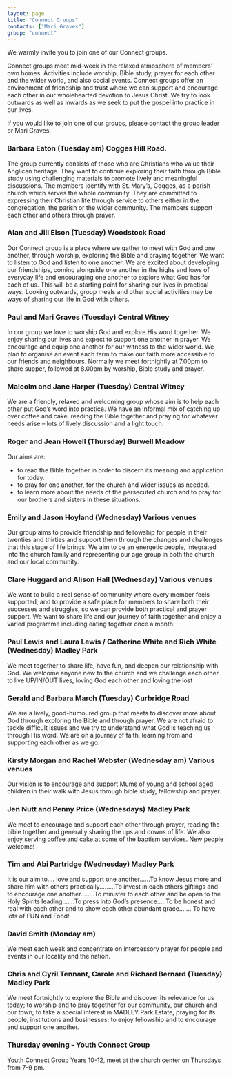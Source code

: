 ```yaml
---
layout: page
title: "Connect Groups"
contacts: ["Mari Graves"]
group: "connect"
---
```


We warmly invite you to join one of our Connect groups.

Connect groups meet mid-week in the relaxed atmosphere of members' own homes. Activities include worship, Bible study, prayer for each other and the wider world, and also social events. Connect groups offer an environment of friendship and trust where we can support and encourage each other in our wholehearted devotion to Jesus Christ. We try to look outwards as well as inwards as we seek to put the gospel into practice in our lives.

If you would like to join one of our groups, please contact the group leader or Mari Graves.


### Barbara Eaton (Tuesday am) Cogges Hill Road. 

The group currently consists of those who are Christians who value their Anglican heritage. They want to continue exploring their faith through Bible study using challenging materials to promote lively and meaningful discussions.
The members identify with St. Mary’s, Cogges, as a parish church which serves the whole community. They are committed to expressing their Christian life through service to others either in the congregation, the parish or the wider community. The members support each other and others through prayer.

### Alan and Jill Elson (Tuesday) Woodstock Road

Our Connect group is a place where we gather to meet with God and one another, through worship, exploring the Bible and praying together. We want to listen to God and listen to one another. We are excited about developing our friendships, coming alongside one another in the highs and lows of everyday life and encouraging one another to explore what God has for each of us. This will be a starting point for sharing our lives in practical ways. Looking outwards, group meals and other social activities may be ways of sharing our life in God with others. 


### Paul and Mari Graves (Tuesday) Central Witney

In our group we love to worship God and explore His word together. We enjoy sharing our lives and expect to support one another in prayer. We encourage and equip one another for our witness to the wider world. We plan to organise an event each term to make our faith more accessible to our friends and neighbours.
Normally we meet fortnightly at 7.00pm to share supper, followed at 8.00pm by worship, Bible study and prayer.

### Malcolm and Jane Harper (Tuesday) Central Witney

We are a friendly, relaxed and welcoming group whose aim is to help each other put God’s word into practice. We have an informal mix of catching up over coffee and cake, reading the Bible together and praying for whatever needs arise – lots of lively discussion and a light touch.

### Roger and Jean Howell (Thursday) Burwell Meadow

Our aims are: 
* to read the Bible together in order to discern its meaning and application for today. 
* to pray for one another, for the church and wider issues as needed. 
* to learn more about the needs of the persecuted church and to pray for our brothers and sisters in these situations.

### Emily and Jason Hoyland (Wednesday) Various venues

Our group aims to provide friendship and fellowship for people in their twenties and thirties and support them through the changes and challenges that this stage of life brings. We aim to be an energetic people, integrated into the church family and representing our age group in both the church and our local community.

### Clare Huggard and Alison Hall (Wednesday) Various venues

We want to build a real sense of community where every member feels supported, and to provide a safe place for members to share both their successes and struggles, so we can provide both practical and prayer support. We want to share life and our journey of faith together and enjoy a varied programme including eating together once a month.

### Paul Lewis and Laura Lewis / Catherine White and Rich White (Wednesday) Madley Park

We meet together to share life, have fun, and deepen our relationship with God. We welcome anyone new to the church and we challenge each other to live UP/IN/OUT lives, loving God each other and loving the lost

### Gerald and Barbara March (Tuesday) Curbridge Road

We are a lively, good-humoured group that meets to discover more about God through exploring the Bible and through prayer. We are not afraid to tackle difficult issues and we try to understand what God is teaching us through His word. We are on a journey of faith, learning from and supporting each other as we go.

### Kirsty Morgan and Rachel Webster (Wednesday am) Various venues

Our vision is to encourage and support Mums of young and school aged children in their walk with Jesus through bible study, fellowship and prayer.

### Jen Nutt and Penny Price (Wednesdays) Madley Park

We meet to encourage and support each other through prayer, reading the bible together and generally sharing the ups and downs of life. We also enjoy serving coffee and cake at some of the baptism services. New people welcome!

### Tim and Abi Partridge (Wednesday) Madley Park

It is our aim to.... love and support one another......To know Jesus more and share him with others practically.........To invest in each others giftings and to encourage one another........To minister to each other and be open to the Holy Spirits leading.......To press into God’s presence.....To be honest and real with each other and to show each other abundant grace....... To have lots of FUN and Food! 

### David Smith (Monday am)

We meet each week and concentrate on intercessory prayer for people and events in our locality and the nation.

### Chris and Cyril Tennant, Carole and Richard Bernard (Tuesday) Madley Park

We meet fortnightly to explore the Bible and discover its relevance for us today; to worship and to pray together for our community, our church and our town; to take a special interest in MADLEY Park Estate, praying for its people, institutions and businesses; to enjoy fellowship and to encourage and support one another.

### Thursday evening - Youth Connect Group

[Youth](/youth.html) Connect Group Years 10-12, meet at the church center on Thursdays from 7-9 pm.

